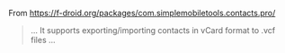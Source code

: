 From https://f-droid.org/packages/com.simplemobiletools.contacts.pro/
> ... It supports exporting/importing contacts in vCard format to .vcf files ...
